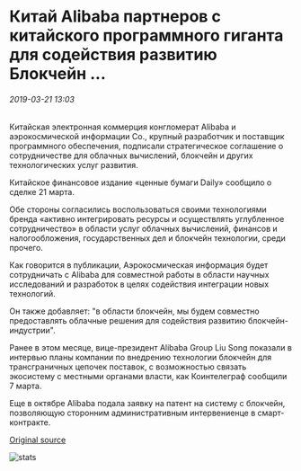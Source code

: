 # Китай Alibaba партнеров с китайского программного гиганта для содействия развитию Блокчейн ...

###### 2019-03-21 13:03

Китайская электронная коммерция конгломерат Alibaba и аэрокосмической информации Co., крупный разработчик и поставщик программного обеспечения, подписали стратегическое соглашение о сотрудничестве для облачных вычислений, блокчейн и других технологических услуг развития.

Китайское финансовое издание «ценные бумаги Daily» сообщило о сделке 21 марта.

Обе стороны согласились воспользоваться своими технологиями бренда «активно интегрировать ресурсы и осуществлять углубленное сотрудничество» в области услуг облачных вычислений, финансов и налогообложения, государственных дел и блокчейн технологии, среди прочего.

Как говорится в публикации, Аэрокосмическая информация будет сотрудничать с Alibaba для совместной работы в области научных исследований и разработок в целях содействия интеграции новых технологий.

Он также добавляет: "в области блокчейн, мы будем совместно предоставлять облачные решения для содействия развитию блокчейн-индустрии".

Ранее в этом месяце, вице-президент Alibaba Group Liu Song показали в интервью планы компании по внедрению технологии блокчейн для трансграничных цепочек поставок, с возможностью связать экосистему с местными органами власти, как Коинтелеграф сообщили 7 марта.

Еще в октябре Alibaba подала заявку на патент на систему с блокчейн, позволяющую сторонним административным интервениенце в смарт-контракте.

[Original source](https://cointelegraph.com/news/chinas-alibaba-partners-with-chinese-software-giant-to-promote-blockchain-development)

![stats](https://c.statcounter.com/11760860/0/a89fa40b/1/ "stats")